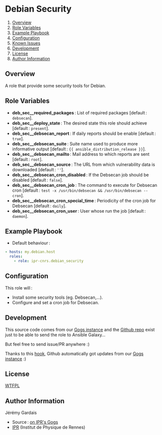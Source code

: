 # Debian Security

1. [Overview](#overview)
2. [Role Variables](#role-variables)
3. [Example Playbook](#example-playbook)
4. [Configuration](#configuration)
5. [Known Issues](#known-issues)
6. [Development](#development)
7. [License](#license)
8. [Author Information](#author-information)

## Overview

A role that provide some security tools for Debian.

## Role Variables

* **deb_sec__required_packages** : List of required packages [default : `debsecan`].
* **deb_sec__deploy_state** : The desired state this role should achieve [default : `present`].
* **deb_sec__debsecan_report** : If daily reports should be enable [default : `true`].
* **deb_sec__debsecan_suite** : Suite name used to produce more informative output [default : `{{ ansible_distribution_release }}`].
* **deb_sec__debsecan_mailto** : Mail address to which reports are sent [default : `root`].
* **deb_sec__debsecan_source** : The URL from which vulnerability data is downloaded [default : `''`].
* **deb_sec__debsecan_cron_disabled** : If the Debsecan job should be disabled [default : `false`].
* **deb_sec__debsecan_cron_job** : The command to execute for Debsecan cron [default : `test -x /usr/bin/debsecan && /usr/bin/debsecan --cron`].
* **deb_sec__debsecan_cron_special_time** : Periodicity of the cron job for Debsecan [default : `daily`].
* **deb_sec__debsecan_cron_user** : User whose run the job [default : `daemon`].

## Example Playbook

* Default behaviour :

``` yaml
- hosts: my.debian.host
  roles:
    - role: ipr-cnrs.debian_security
```

## Configuration

This role will :
* Install some security tools (eg. Debsecan,…).
* Configure and set a cron job for Debsecan.

## Development

This source code comes from our [Gogs instance][debian_security source] and the [Github repo][debian_security github] exist just to be able to send the role to Ansible Galaxy…

But feel free to send issue/PR anywhere :)

Thanks to this [hook][gogs to github hook], Github automatically got updates from our [Gogs instance][debian_security source] :)

## License

[WTFPL][wtfpl website]

## Author Information

Jérémy Gardais
* Source : [on IPR's Gogs][debian_security source]
* [IPR][ipr website] (Institut de Physique de Rennes)

[gogs to github hook]: https://stackoverflow.com/a/21998477
[debian_security source]: https://git.ipr.univ-rennes1.fr/cellinfo/ansible.debian_security
[debian_security github]: https://github.com/ipr-cnrs.debian_security
[wtfpl website]: http://www.wtfpl.net/about/
[ipr website]: https://ipr.univ-rennes1.fr/
